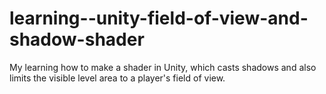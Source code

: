 # learning--unity-field-of-view-and-shadow-shader
My learning how to make a shader in Unity, which casts shadows and also limits the visible level area to a player's field of view.
